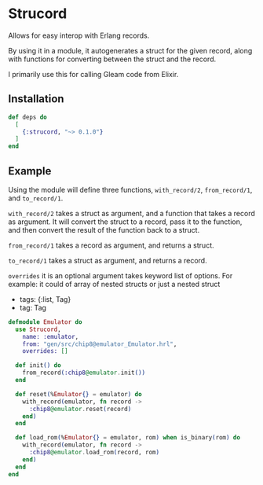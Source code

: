 # Strucord

Allows for easy interop with Erlang records.

By using it in a module, it autogenerates a struct for the given record, along with functions for converting between the struct and the record.

I primarily use this for calling Gleam code from Elixir.

## Installation

```elixir
def deps do
  [
    {:strucord, "~> 0.1.0"}
  ]
end
```

## Example

Using the module will define three functions, `with_record/2`, `from_record/1`, and `to_record/1`.

`with_record/2` takes a struct as argument, and a function that takes a record as argument. It will convert the struct to a record, pass it to the function, and then convert the result of the function back to a struct.

`from_record/1` takes a record as argument, and returns a struct.

`to_record/1` takes a struct as argument, and returns a record.

`overrides` it is an optional argument takes keyword list of options. For example: it could of array of nested structs or just a nested struct
- tags: {:list, Tag}
- tag: Tag

```elixir
defmodule Emulator do
  use Strucord,
    name: :emulator,
    from: "gen/src/chip8@emulator_Emulator.hrl",
    overrides: []

  def init() do
    from_record(:chip8@emulator.init())
  end

  def reset(%Emulator{} = emulator) do
    with_record(emulator, fn record ->
      :chip8@emulator.reset(record)
    end)
  end

  def load_rom(%Emulator{} = emulator, rom) when is_binary(rom) do
    with_record(emulator, fn record ->
      :chip8@emulator.load_rom(record, rom)
    end)
  end
end
```
